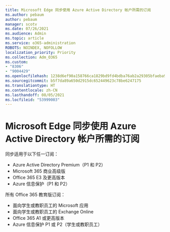 ```yaml
---
title: Microsoft Edge 同步使用 Azure Active Directory 帐户所需的订阅
ms.author: pebaum
author: pebaum
manager: scotv
ms.date: 07/26/2021
ms.audience: Admin
ms.topic: article
ms.service: o365-administration
ROBOTS: NOINDEX, NOFOLLOW
localization_priority: Priority
ms.collection: Adm_O365
ms.custom:
- "8306"
- "9004429"
ms.openlocfilehash: 1238d6ef90a158766ca1829bd9fd4bdba76ab2a29305bfaeba90d2ddfaf76ccb
ms.sourcegitcommit: b5f7da89a650d2915dc652449623c78be6247175
ms.translationtype: HT
ms.contentlocale: zh-CN
ms.lasthandoff: 08/05/2021
ms.locfileid: "53999003"
---
```

# <a name="subscription-needed-for-microsoft-edge-sync-to-work-with-azure-active-directory-accounts"></a>Microsoft Edge 同步使用 Azure Active Directory 帐户所需的订阅

同步适用于以下任一订阅：

- Azure Active Directory Premium（P1 和 P2）
- Microsoft 365 商业高级版
- Office 365 E3 及更高版本
- Azure 信息保护（P1 和 P2）

所有 Office 365 教育版订阅：

- 面向学生或教职员工的 Microsoft 应用
- 面向学生或教职员工的 Exchange Online
- Office 365 A1 或更高版本
- Azure 信息保护 P1 或 P2（学生或教职员工）


